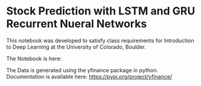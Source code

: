 # Stock Prediction with LSTM and GRU Recurrent Nueral Networks

This notebook was developed to satisfy class requirements for Introduction to Deep Learning at the University of Colorado, Boulder.

The Notebook is here:


The Data is generated using the yfinance package in python. Documentation is available here:
https://pypi.org/project/yfinance/

